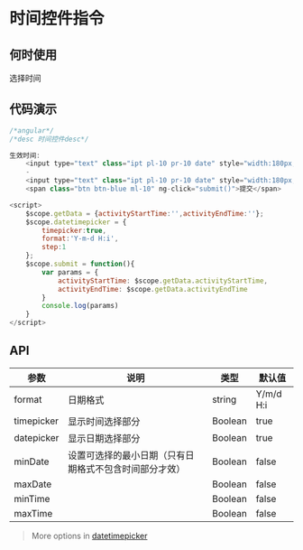 # 时间控件指令

## 何时使用
选择时间

## 代码演示

```js
/*angular*/
/*desc 时间控件desc*/

生效时间:
    <input type="text" class="ipt pl-10 pr-10 date" style="width:180px;" timepicker id="activityStartTime" ng-model="getData.activityStartTime" datetimepicker-opt="datetimepicker" />
    -
    <input type="text" class="ipt pl-10 pr-10 date" style="width:180px;" timepicker id="activityEndTime" ng-model="getData.activityEndTime" min-date="getData.activityStartTime" datetimepicker-opt="datetimepicker" />
    <span class="btn btn-blue ml-10" ng-click="submit()">提交</span>

<script>
    $scope.getData = {activityStartTime:'',activityEndTime:''};
    $scope.datetimepicker = {
        timepicker:true,
        format:'Y-m-d H:i',
        step:1
    };
    $scope.submit = function(){
        var params = {
            activityStartTime: $scope.getData.activityStartTime,
            activityEndTime: $scope.getData.activityEndTime
        }
        console.log(params)
    }
</script>
```

## API

| 参数 | 说明 | 类型 | 默认值 |
| --- | --- | --- | --- |
| format  | 日期格式 | string | Y/m/d H:i |
| timepicker   | 显示时间选择部分 | Boolean | true |
| datepicker   | 显示日期选择部分 | Boolean | true |
| minDate  | 设置可选择的最小日期（只有日期格式不包含时间部分才效） |  Boolean | false |
| maxDate   |  |  Boolean | false |
| minTime   |  |  Boolean | false |
| maxTime   |  |  Boolean | false |

> More options in [datetimepicker](https://xdsoft.net/jqplugins/datetimepicker/)
